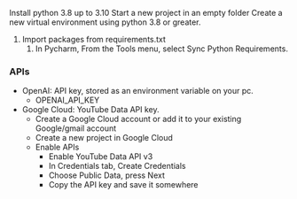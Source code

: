Install python 3.8 up to 3.10
Start a new project in an empty folder
Create a new virtual environment using python 3.8 or greater.

1. Import packages from requirements.txt
   1. In Pycharm, From the Tools menu, select Sync Python Requirements.

### APIs

- OpenAI: API key, stored as an environment variable on your pc.
  - OPENAI_API_KEY
- Google Cloud: YouTube Data API key.
  - Create a Google Cloud account or add it to your existing Google/gmail account
  - Create a new project in Google Cloud
  - Enable APIs
    - Enable YouTube Data API v3
    - In Credentials tab, Create Credentials
    - Choose Public Data, press Next
    - Copy the API key and save it somewhere

